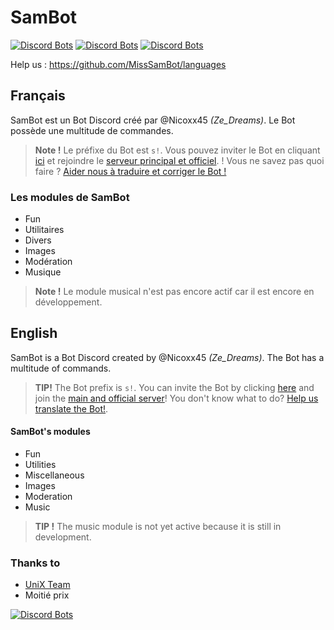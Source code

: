 # SamBot
[![Discord Bots](https://discordbots.org/api/widget/status/481753714982518786.svg?noavatar=true)](https://discordbots.org/bot/481753714982518786) [![Discord Bots](https://discordbots.org/api/widget/upvotes/481753714982518786.svg?noavatar=true)](https://discordbots.org/bot/481753714982518786) [![Discord Bots](https://discordbots.org/api/widget/lib/481753714982518786.svg?noavatar=true)](https://discordbots.org/bot/481753714982518786)

Help us : https://github.com/MissSamBot/languages

## Français

SamBot est un Bot Discord créé par @Nicoxx45 *(Ze_Dreams)*. Le Bot possède une multitude de commandes.
>**Note !** Le préfixe du Bot est `s!`. Vous pouvez inviter le Bot en cliquant [ici](https://discordapp.com/oauth2/authorize/?permissions=2146827639&scope=bot&client_id=481753714982518786) et rejoindre le [serveur principal et officiel](https://discord.gg/3rgrU92).
!
Vous ne savez pas quoi faire ? [Aider nous à traduire et corriger le Bot !](https://github.com/MissSamBot/languages)

### Les modules de SamBot
- Fun
- Utilitaires
- Divers
- Images
- Modération
- Musique

>**Note !** Le module musical n'est pas encore actif car il est encore en développement.

## English

SamBot is a Bot Discord created by @Nicoxx45 *(Ze_Dreams)*. The Bot has a multitude of commands.
>**TIP!** The Bot prefix is `s!`. You can invite the Bot by clicking [here](https:/discordapp.comoauth2authorize?permissions=2146827639&scope=bot&client_id=48175371414982518786) and join the [main and official server](https:/discord.gg3rgrU92)! You don't know what to do? [Help us translate the Bot!](https:/github.comMissSamBotlanguages).

#### SamBot's modules
- Fun
- Utilities
- Miscellaneous
- Images
- Moderation
- Music

> **TIP !** The music module is not yet active because it is still in development.

### Thanks to
- [UniX Team](https://github.com/UniX-Team/) 
- Moitié prix

[![Discord Bots](https://discordbots.org/api/widget/481753714982518786.svg?usernamecolor=E8F1F2&topcolor=1F2121&middlecolor=37393A&highlightcolor=37393A&datacolor=E8F1F2&labelcolor=C7D3DD)](https://discordbots.org/bot/481753714982518786)

